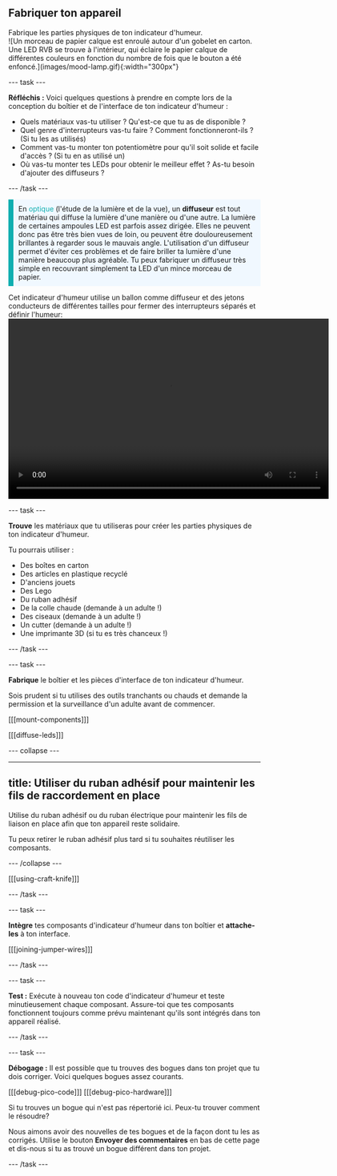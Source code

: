 ## Fabriquer ton appareil

<div style="display: flex; flex-wrap: wrap">
<div style="flex-basis: 200px; flex-grow: 1; margin-right: 15px;">
Fabrique les parties physiques de ton indicateur d'humeur.
</div>
<div>
![Un morceau de papier calque est enroulé autour d'un gobelet en carton. Une LED RVB se trouve à l'intérieur, qui éclaire le papier calque de différentes couleurs en fonction du nombre de fois que le bouton a été enfoncé.](images/mood-lamp.gif){:width="300px"}
</div>
</div>

--- task ---

**Réfléchis :** Voici quelques questions à prendre en compte lors de la conception du boîtier et de l'interface de ton indicateur d'humeur :

+ Quels matériaux vas-tu utiliser ? Qu'est-ce que tu as de disponible ?
+ Quel genre d'interrupteurs vas-tu faire ? Comment fonctionneront-ils ? (Si tu les as utilisés)
+ Comment vas-tu monter ton potentiomètre pour qu'il soit solide et facile d'accès ? (Si tu en as utilisé un)
+ Où vas-tu monter tes LEDs pour obtenir le meilleur effet ? As-tu besoin d'ajouter des diffuseurs ?

--- /task ---

<p style='border-left: solid; border-width:10px; border-color: #0faeb0; background-color: aliceblue; padding: 10px;'>
En <span style="color: #0faeb0">optique</span> (l'étude de la lumière et de la vue), un <b>diffuseur</b> est tout matériau qui diffuse la lumière d'une manière ou d'une autre. La lumière de certaines ampoules LED est parfois assez dirigée. Elles ne peuvent donc pas être très bien vues de loin, ou peuvent être douloureusement brillantes à regarder sous le mauvais angle. L'utilisation d'un diffuseur permet d'éviter ces problèmes et de faire briller ta lumière d'une manière beaucoup plus agréable. Tu peux fabriquer un diffuseur très simple en recouvrant simplement ta LED d'un mince morceau de papier.
</p>

Cet indicateur d'humeur utilise un ballon comme diffuseur et des jetons conducteurs de différentes tailles pour fermer des interrupteurs séparés et définir l'humeur:
<video width="640" height="360" controls>
<source src="images/vibechecker.mp4" type="video/mp4">
Ton navigateur ne prend pas en charge la vidéo WebM, essaye FireFox ou Chrome
</video>

--- task ---

**Trouve** les matériaux que tu utiliseras pour créer les parties physiques de ton indicateur d'humeur.

Tu pourrais utiliser :
+ Des boîtes en carton
+ Des articles en plastique recyclé
+ D'anciens jouets
+ Des Lego
+ Du ruban adhésif
+ De la colle chaude (demande à un adulte !)
+ Des ciseaux (demande à un adulte !)
+ Un cutter (demande à un adulte !)
+ Une imprimante 3D (si tu es très chanceux !)

--- /task ---

--- task ---

**Fabrique** le boîtier et les pièces d'interface de ton indicateur d'humeur.

Sois prudent si tu utilises des outils tranchants ou chauds et demande la permission et la surveillance d'un adulte avant de commencer.

[[[mount-components]]]

[[[diffuse-leds]]]

--- collapse ---

---
title: Utiliser du ruban adhésif pour maintenir les fils de raccordement en place
---

Utilise du ruban adhésif ou du ruban électrique pour maintenir les fils de liaison en place afin que ton appareil reste solidaire.

Tu peux retirer le ruban adhésif plus tard si tu souhaites réutiliser les composants.

--- /collapse ---

[[[using-craft-knife]]]

--- /task ---

--- task ---

**Intègre** tes composants d'indicateur d'humeur dans ton boîtier et **attache-les** à ton interface.

[[[joining-jumper-wires]]]

--- /task ---

--- task ---

**Test :** Exécute à nouveau ton code d'indicateur d'humeur et teste minutieusement chaque composant. Assure-toi que tes composants fonctionnent toujours comme prévu maintenant qu'ils sont intégrés dans ton appareil réalisé.

--- /task ---

--- task ---

**Débogage :** Il est possible que tu trouves des bogues dans ton projet que tu dois corriger. Voici quelques bogues assez courants.

\[[[debug-pico-code]]\] \[[[debug-pico-hardware\]]]

Si tu trouves un bogue qui n'est pas répertorié ici. Peux-tu trouver comment le résoudre?

Nous aimons avoir des nouvelles de tes bogues et de la façon dont tu les as corrigés. Utilise le bouton **Envoyer des commentaires** en bas de cette page et dis-nous si tu as trouvé un bogue différent dans ton projet.

--- /task ---
